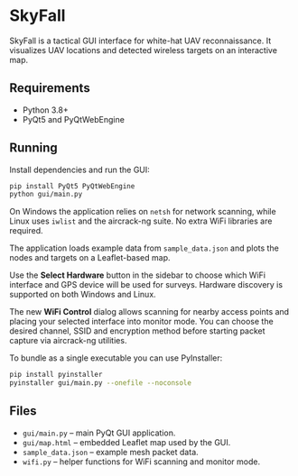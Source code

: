 # SkyFall

SkyFall is a tactical GUI interface for white-hat UAV reconnaissance. It visualizes
UAV locations and detected wireless targets on an interactive map.

## Requirements
* Python 3.8+
* PyQt5 and PyQtWebEngine

## Running
Install dependencies and run the GUI:

```bash
pip install PyQt5 PyQtWebEngine
python gui/main.py
```

On Windows the application relies on `netsh` for network scanning, while Linux
uses `iwlist` and the aircrack-ng suite. No extra WiFi libraries are required.

The application loads example data from `sample_data.json` and plots the nodes
and targets on a Leaflet-based map.

Use the **Select Hardware** button in the sidebar to choose which WiFi
interface and GPS device will be used for surveys. Hardware discovery is
supported on both Windows and Linux.

The new **WiFi Control** dialog allows scanning for nearby access points
and placing your selected interface into monitor mode. You can choose the
desired channel, SSID and encryption method before starting packet
capture via aircrack-ng utilities.

To bundle as a single executable you can use PyInstaller:

```bash
pip install pyinstaller
pyinstaller gui/main.py --onefile --noconsole
```

## Files
- `gui/main.py` – main PyQt GUI application.
- `gui/map.html` – embedded Leaflet map used by the GUI.
- `sample_data.json` – example mesh packet data.
- `wifi.py` – helper functions for WiFi scanning and monitor mode.
